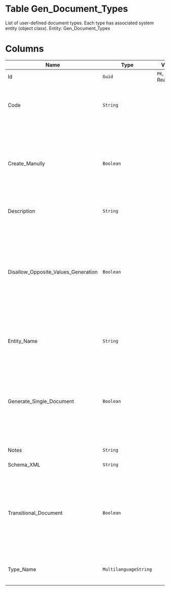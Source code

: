 # Table Gen_Document_Types

List of user-defined document types. Each type has associated system entity (object class). Entity: Gen_Document_Types

# Columns

| Name | Type | Value | Description |
| - | - | - | --- |
|Id|`Guid`|`PK`, Readonly||
|Code|`String`||Unique descriptive code of the document type. `Required` `Filter(eq;like)` `ORD` |
|Create_Manully|`Boolean`||False if documents with this document type only can be generated; true - the user can create documents with this type. `Required` `Default(true)` `Filter(eq)` |
|Description|`String`||The description of this DocumentType. |
|Disallow_Opposite_Values_Generation|`Boolean`||Disallow the generation of decreasing scalar values (values with opposite directions than the original values determined by the parent document) through this document type. `Required` `Default(false)` |
|Entity_Name|`String`||System entity, which contains the documents. `Required` `Filter(multi eq)` `ORD` |
|Generate_Single_Document|`Boolean`||Create maximum one document when documents from this type are generated by parent documents (usually from another document type). `Required` `Default(false)` |
|Notes|`String`||Notes for this DocumentType. |
|Schema_XML|`String`||Obsolete. Not used. |
|Transitional_Document|`Boolean`||If checked determines that the documents from this type are automatically managed by the system and don't require management from the users. `Required` `Default(false)` |
|Type_Name|`MultilanguageString`||Description of the document type. `Required` `Filter(like)` `ORD` |
